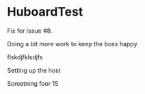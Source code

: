 HuboardTest
===========

Fix for issue #8.

Doing a bit more work to keep the boss happy.

flskdjfklsdjfs

Setting up the host

Sometning foor 15
